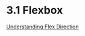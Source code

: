 # 3.1 Flexbox


[Understanding Flex Direction](http://www.standardista.com/understanding-flex-direction/)


